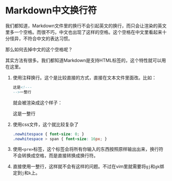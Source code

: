 # Markdown中文换行符

我们都知道，Markdown文件里的换行不会引起英文的换行，而只会让渲染的英文里多一个空格。而很不巧，中文也出现了这样的空格。这个空格在中文里看起来十分怪异，不符合中文的表达习惯。

那么如何去掉中文的这个空格呢？

其实方法有很多。我们都知道Markdown是支持HTML标签的，这个特性就可以用在这里。
1. 使用注释换行。这个是比较直接的方式，直接在文本文件里面改。比如：
   ```markdown
   这是<!---
   -->一整行
   ```
   就会被渲染成这个样子：

   这是<!---
   -->一整行
2. 使用css文件，这个就比较复杂了
   ```css
   .nowhitespace { font-size: 0; }
   .nowhitespace > span { font-size: 16px; }
   ```
   
3. 使用`<pre>`标签，这个标签会将所有你输入的东西按照原样输出出来，换行符不会转换成空格，而是直接转换成换行符。
4. 直接使用一整行，这样就不会有这样的问题。不过在vim里就需要将`gj`和`gk`绑定到`j`和`k`上。
